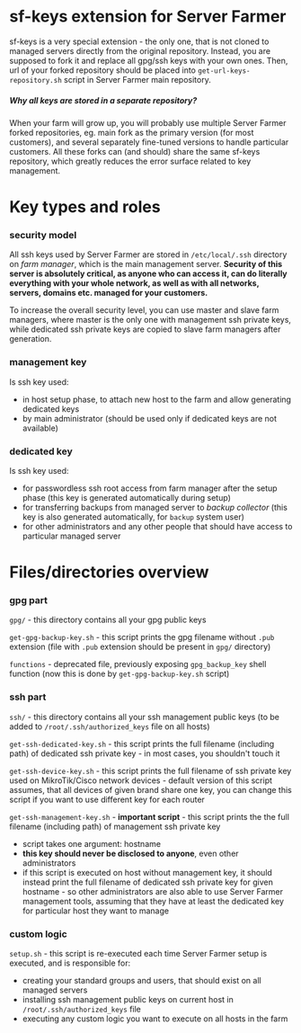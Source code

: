 # sf-keys extension for Server Farmer

sf-keys is a very special extension - the only one, that is not cloned to managed servers directly from the original repository. Instead, you are supposed to fork it and replace all gpg/ssh keys with your own ones. Then, url of your forked repository should be placed into `get-url-keys-repository.sh` script in Server Farmer main repository.

##### Why all keys are stored in a separate repository?

When your farm will grow up, you will probably use multiple Server Farmer forked repositories, eg. main fork as the primary version (for most customers), and several separately fine-tuned versions to handle particular customers. All these forks can (and should) share the same sf-keys repository, which greatly reduces the error surface related to key management.


# Key types and roles

### security model

All ssh keys used by Server Farmer are stored in `/etc/local/.ssh` directory on *farm manager*, which is the main management server. **Security of this server is absolutely critical, as anyone who can access it, can do literally everything with your whole network, as well as with all networks, servers, domains etc. managed for your customers.**

To increase the overall security level, you can use master and slave farm managers, where master is the only one with management ssh private keys, while dedicated ssh private keys are copied to slave farm managers after generation.

### management key

Is ssh key used:
- in host setup phase, to attach new host to the farm and allow generating dedicated keys
- by main administrator (should be used only if dedicated keys are not available)

### dedicated key

Is ssh key used:
- for passwordless ssh root access from farm manager after the setup phase (this key is generated automatically during setup)
- for transferring backups from managed server to *backup collector* (this key is also generated automatically, for `backup` system user)
- for other administrators and any other people that should have access to particular managed server


# Files/directories overview

### gpg part

`gpg/` - this directory contains all your gpg public keys

`get-gpg-backup-key.sh` - this script prints the gpg filename without `.pub` extension (file with `.pub` extension should be present in `gpg/` directory)

`functions` - deprecated file, previously exposing `gpg_backup_key` shell function (now this is done by `get-gpg-backup-key.sh` script)


### ssh part

`ssh/` - this directory contains all your ssh management public keys (to be added to `/root/.ssh/authorized_keys` file on all hosts)

`get-ssh-dedicated-key.sh` - this script prints the full filename (including path) of dedicated ssh private key - in most cases, you shouldn't touch it

`get-ssh-device-key.sh` - this script prints the full filename of ssh private key used on MikroTik/Cisco network devices - default version of this script assumes, that all devices of given brand share one key, you can change this script if you want to use different key for each router

`get-ssh-management-key.sh` - **important script** - this script prints the the full filename (including path) of management ssh private key
- script takes one argument: hostname
- **this key should never be disclosed to anyone**, even other administrators
- if this script is executed on host without management key, it should instead print the full filename of dedicated ssh private key for given hostname - so other administrators are also able to use Server Farmer management tools, assuming that they have at least the dedicated key for particular host they want to manage

### custom logic

`setup.sh` - this script is re-executed each time Server Farmer setup is executed, and is responsible for:
- creating your standard groups and users, that should exist on all managed servers
- installing ssh management public keys on current host in `/root/.ssh/authorized_keys` file
- executing any custom logic you want to execute on all hosts in the farm
